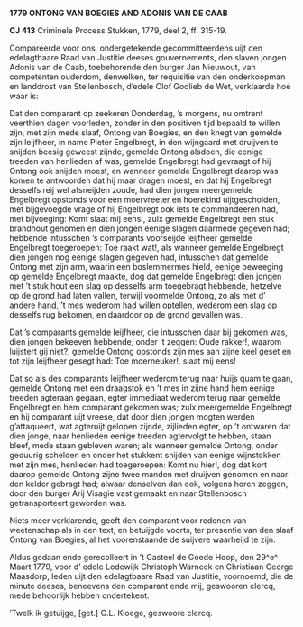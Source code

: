 **1779 ONTONG VAN BOEGIES AND ADONIS VAN DE CAAB**

**CJ 413** Criminele Process Stukken, 1779, deel 2, ff. 315-19.

Compareerde voor ons, ondergetekende gecommitteerdens uijt den
edelagtbaare Raad van Justitie deeses gouvernements, den slaven jongen
Adonis van de Caab, toebehorende den burger Jan Nieuwout, van
competenten ouderdom, denwelken, ter requisitie van den onderkoopman en
landdrost van Stellenbosch, d’edele Olof Godlieb de Wet, verklaarde hoe
waar is:

Dat den comparant op zeekeren Donderdag, ’s morgens, nu omtrent
veerthien dagen voorleden, zonder in den positiven tijd bepaald te
willen zijn, met zijn mede slaaf, Ontong van Boegies, en den knegt van
gemelde zijn leijfheer, in name Pieter Engelbregt, in den wijngaard met
druijven te snijden beesig geweest zijnde, gemelde Ontong alsdoen, die
eenige treeden van henlieden af was, gemelde Engelbregt had gevraagt of
hij Ontong ook snijden moest, en wanneer gemelde Engelbregt daarop was
komen te antwoorden dat hij maar dragen moest, en dat hij Engelbregt
desselfs reij wel afsneijden zoude, had dien jongen meergemelde
Engelbregt opstonds voor een moervreeter en hoerekind uijtgescholden,
met bijgevoegde vrage of hij Engelbregt ook iets te commandeeren had,
met bijvoeging: Komt slaat mij eens!, zulx gemelde Engelbregt een stuk
brandhout genomen en dien jongen eenige slagen daarmede gegeven had;
hebbende intusschen ’s comparants voorseijde leijfheer gemelde
Engelbregt toegeroepen: Toe raakt wat!, als wanneer gemelde Engelbregt
dien jongen nog eenige slagen gegeven had, intusschen dat gemelde Ontong
met zijn arm, waarin een boslemmermes hield, eenige beweeging op gemelde
Engelbregt maakte, dog dat gemelde Engelbregt dien jongen met ’t stuk
hout een slag op desselfs arm toegebragt hebbende, hetzelve op de grond
had laten vallen, terwijl voormelde Ontong, zo als met d’ andere hand,
’t mes wederom had willen optellen, wederom een slag op desselfs rug
bekomen, en daardoor op de grond gevallen was.

Dat ’s comparants gemelde leijfheer, die intusschen daar bij gekomen
was, dien jongen bekeeven hebbende, onder ’t zeggen: Oude rakker!,
waarom luijstert gij niet?, gemelde Ontong opstonds zijn mes aan zijne
keel geset en tot zijn leijfheer gesegt had: Toe moerneuker!, slaat mij
eens!

Dat so als des comparants leijfheer wederom terug naar huijs quam te
gaan, gemelde Ontong met een draagstok en ’t mes in zijne hand hem
eenige treeden agteraan gegaan, egter immediaat wederom terug naar
gemelde Engelbregt en hem comparant gekomen was; zulx meergemelde
Engelbregt en hij comparant uijt vreese, dat door dien jongen mogten
werden g’attaqueert, wat agteruijt gelopen zijnde, zijlieden egter, op
’t ontwaren dat dien jonge, naar henlieden eenige treeden agtervolgt te
hebben, staan bleef, mede staan gebleven waren; als wanneer gemelde
Ontong, onder geduurig schelden en onder het stukkent snijden van eenige
wijnstokken met zijn mes, henlieden had toegeroepen: Komt nu hier!, dog
dat kort daarop gemelde Ontong zijne twee manden met druijven genomen en
naar den kelder gebragt had; alwaar denselven dan ook, volgens horen
zeggen, door den burger Arij Visagie vast gemaakt en naar Stellenbosch
getransporteert geworden was.

Niets meer verklarende, geeft den comparant voor redenen van weetenschap
als in den text, en betuijgde voorts, ter presentie van den slaaf Ontong
van Boegies, al het voorenstaande de suijvere waarheijd te zijn.

Aldus gedaan ende gerecolleert in ’t Casteel de Goede Hoop, den 29^e^
Maart 1779, voor d’ edele Lodewijk Christoph Warneck en Christiaan
George Maasdorp, leden uijt den edelagtbaare Raad van Justitie,
voornoemd, die de minute deeses, beneevens den comparant ende mij,
geswooren clercq, mede behoorlijk hebben ondertekent.

’Twelk ik getuijge, \[get.\] C.L. Kloege, geswoore clercq.
